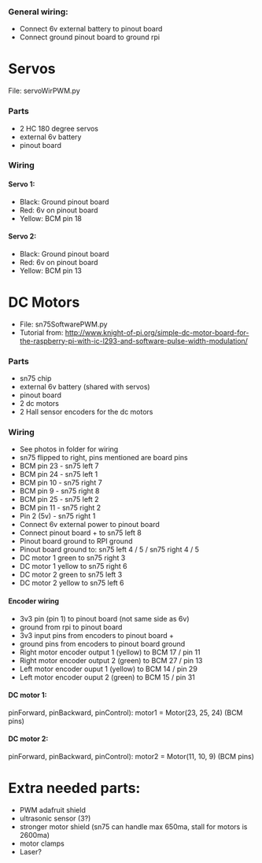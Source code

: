 ### General wiring:
- Connect 6v external battery to pinout board
- Connect ground pinout board to ground rpi

# Servos
File: servoWirPWM.py

### Parts
- 2 HC 180 degree servos
- external 6v battery
- pinout board

### Wiring

#### Servo 1:
- Black: Ground pinout board
- Red: 6v on pinout board
- Yellow: BCM pin 18

#### Servo 2:
- Black: Ground pinout board
- Red: 6v on pinout board
- Yellow: BCM pin 13


# DC Motors
- File: sn75SoftwarePWM.py
- Tutorial from: http://www.knight-of-pi.org/simple-dc-motor-board-for-the-raspberry-pi-with-ic-l293-and-software-pulse-width-modulation/ 

### Parts
- sn75 chip
- external 6v battery (shared with servos)
- pinout board
- 2 dc motors
- 2 Hall sensor encoders for the dc motors

### Wiring
- See photos in folder for wiring
- sn75 flipped to right, pins mentioned are board pins
- BCM pin 23 - sn75 left 7
- BCM pin 24 - sn75 left 1
- BCM pin 10 - sn75 right 7
- BCM pin 9 - sn75 right 8
- BCM pin 25 - sn75 left 2
- BCM pin 11 - sn75 right 2
- Pin 2 (5v) - sn75 right 1
- Connect 6v external power to pinout board
- Connect pinout board + to sn75 left 8
- Pinout board ground to RPI ground
- Pinout board ground to: sn75 left 4 / 5 / sn75 right 4 / 5
- DC motor 1 green to sn75 right 3
- DC motor 1 yellow to sn75 right 6
- DC motor 2 green to sn75 left 3
- DC motor 2 yellow to sn75 left 6

#### Encoder wiring
- 3v3 pin (pin 1) to pinout board (not same side as 6v)
- ground from rpi to pinout board
- 3v3 input pins from encoders to pinout board +
- ground pins from encoders to pinout board ground
- Right motor encoder output 1 (yellow) to BCM 17 / pin 11
- Right motor encoder output 2 (green) to BCM 27 / pin 13
- Left motor encoder ouput 1 (yellow) to BCM 14 / pin 29
- Left motor encoder ouput 2 (green) to BCM 15 / pin 31

#### DC motor 1:
pinForward, pinBackward, pinControl):
motor1 = Motor(23, 25, 24) (BCM pins)

#### DC motor 2:
pinForward, pinBackward, pinControl):
motor2 = Motor(11, 10, 9) (BCM pins)


# Extra needed parts:
- PWM adafruit shield
- ultrasonic sensor (3?)
- stronger motor shield (sn75 can handle max 650ma, stall for motors is 2600ma)
- motor clamps 
- Laser?
